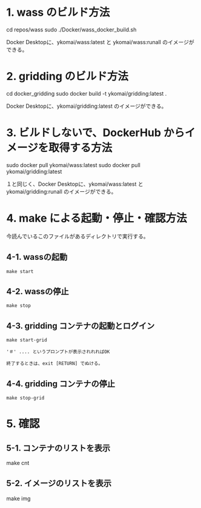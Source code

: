 # 1. wass のビルド方法
  cd repos/wass
  sudo ./Docker/wass_docker_build.sh

  Docker Desktopに、ykomai/wass:latest と ykomai/wass:runall のイメージができる。

# 2. gridding のビルド方法
  cd docker_gridding
  sudo docker build -t ykomai/gridding:latest .

  Docker Desktopに、ykomai/gridding:latest のイメージができる。

# 3. ビルドしないで、DockerHub からイメージを取得する方法
  sudo docker pull ykomai/wass:latest
  sudo docker pull ykomai/gridding:latest

  １と同じく、Docker Desktopに、ykomai/wass:latest と ykomai/gridding:runall のイメージができる。
  
# 4. make による起動・停止・確認方法

  今読んでいるこのファイルがあるディレクトリで実行する。

  ## 4-1. wassの起動
    make start

  ## 4-2. wassの停止
    make stop

  ## 4-3. gridding コンテナの起動とログイン
    make start-grid

    '＃' .... というプロンプトが表示されれればOK

    終了するときは、exit [RETURN] でぬける。

  ## 4-4. gridding コンテナの停止
    make stop-grid

# 5. 確認
 ## 5-1. コンテナのリストを表示
   make cnt

 ## 5-2. イメージのリストを表示
   make img

 
